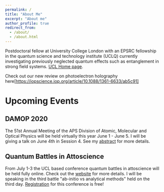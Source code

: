 ```yaml
---
permalink: /
title: "About Me"
excerpt: "About me"
author_profile: true
redirect_from:
  - /about/
  - /about.html
---
```


Postdoctoral fellow at University College London with an EPSRC fellowship in the quantum science and technology institute (UCLQ) currently investigating previously neglected quantum effects such as entanglement in strong field systems. [UCL Home page](https://iris.ucl.ac.uk/iris/browse/profile?upi=ASAMA74).

Check out our new review on photoelectron holography here[https://iopscience.iop.org/article/10.1088/1361-6633/ab5c91]


Upcoming Events
=================

DAMOP 2020
------------------------------
The 51st Annual Meeting of the APS Division of Atomic, Molecular and Optical Physics
will be held virtually this year June 1 - June 5. I will be giving a talk on June 4th
in Session 4. See my [abstract](http://meetings.aps.org/Meeting/DAMOP20/Session/N04.6)
for more details.

Quantum Battles in Attoscience
------------------------------
From July 1-3 the UCL based conference quantum battles in attoscience will be held fully online. Check out the [website](https://www.quantumbattles.com/)
for more details. I will be speaking in the third battle "ab-initio vs analytical methods" held on the third day. [Registration](https://www.quantumbattles.com/registration1.html)
 for this conference is free!
